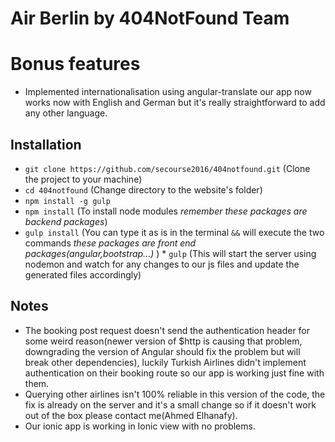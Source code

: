 # Air Berlin by 404NotFound Team

# Bonus features 
* Implemented internationalisation using angular-translate our app now works now with English and German but it's really straightforward to add any other language.


## Installation
* `git clone https://github.com/secourse2016/404notfound.git` (Clone the project to your machine)
* `cd 404notfound` (Change directory to the website's folder)
* `npm install -g gulp `
* `npm install` (To install node modules *remember these packages are backend packages*)
* `gulp install` (You can type it as is in the terminal `&&` will execute the two commands *these packages are front end packages(angular,bootstrap...)* )  * `gulp`  (This will start the server using nodemon and watch for any changes to our js files and update the generated files accordingly)

## Notes
* The booking post request doesn't send the authentication header for some weird reason(newer version of $http is causing that problem, downgrading the version of Angular should fix the problem but will break other dependencies), luckily Turkish Airlines didn't implement authentication on their booking route so our app is working just fine with them.
* Querying other airlines isn't 100% reliable in this version of the code, the fix is already on the server and it's a small change so if it doesn't work out of the box please contact me(Ahmed Elhanafy).
* Our ionic app is working in Ionic view with no problems.
